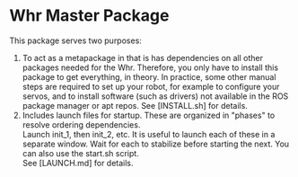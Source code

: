 # Whr Master Package

This package serves two purposes:
1. To act as a metapackage in that is has 
   dependencies on all other packages needed for the Whr.
   Therefore, you only have to install this package to get everything,
   in theory.
   In practice, some other manual steps are required to set up your
   robot, for example to configure your servos, and to install software
   (such as drivers) not available in the ROS package manager or apt repos.
   See [INSTALL.sh] for details.
2. Includes launch files for startup.
   These are organized in "phases" to resolve ordering dependencies.   
   Launch init_1, then init_2, etc.  It is useful to launch each of these
   in a separate window.  Wait for each to stabilize before starting the 
   next.  You can also use the start.sh script.   
   See [LAUNCH.md] for details.




